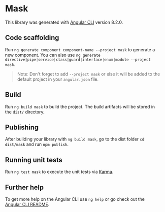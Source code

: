 # Mask

This library was generated with [Angular CLI](https://github.com/angular/angular-cli) version 8.2.0.

## Code scaffolding

Run `ng generate component component-name --project mask` to generate a new component. You can also use `ng generate directive|pipe|service|class|guard|interface|enum|module --project mask`.
> Note: Don't forget to add `--project mask` or else it will be added to the default project in your `angular.json` file. 

## Build

Run `ng build mask` to build the project. The build artifacts will be stored in the `dist/` directory.

## Publishing

After building your library with `ng build mask`, go to the dist folder `cd dist/mask` and run `npm publish`.

## Running unit tests

Run `ng test mask` to execute the unit tests via [Karma](https://karma-runner.github.io).

## Further help

To get more help on the Angular CLI use `ng help` or go check out the [Angular CLI README](https://github.com/angular/angular-cli/blob/master/README.md).
